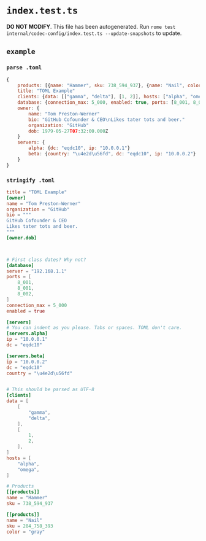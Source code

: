 # `index.test.ts`

**DO NOT MODIFY**. This file has been autogenerated. Run `rome test internal/codec-config/index.test.ts --update-snapshots` to update.

## `example`

### `parse .toml`

```javascript
{
	products: [{name: "Hammer", sku: 738_594_937}, {name: "Nail", color: "gray", sku: 284_758_393}]
	title: "TOML Example"
	clients: {data: [["gamma", "delta"], [1, 2]], hosts: ["alpha", "omega"]}
	database: {connection_max: 5_000, enabled: true, ports: [8_001, 8_001, 8_002], server: "192.168.1.1"}
	owner: {
		name: "Tom Preston-Werner"
		bio: "GitHub Cofounder & CEO\nLikes tater tots and beer."
		organization: "GitHub"
		dob: 1979-05-27T07:32:00.000Z
	}
	servers: {
		alpha: {dc: "eqdc10", ip: "10.0.0.1"}
		beta: {country: "\u4e2d\u56fd", dc: "eqdc10", ip: "10.0.0.2"}
	}
}
```

### `stringify .toml`

```toml
title = "TOML Example"
[owner]
name = "Tom Preston-Werner"
organization = "GitHub"
bio = """
GitHub Cofounder & CEO
Likes tater tots and beer.
"""
[owner.dob]



# First class dates? Why not?
[database]
server = "192.168.1.1"
ports = [
	8_001,
	8_001,
	8_002,
]
connection_max = 5_000
enabled = true

[servers]
# You can indent as you please. Tabs or spaces. TOML don't care.
[servers.alpha]
ip = "10.0.0.1"
dc = "eqdc10"

[servers.beta]
ip = "10.0.0.2"
dc = "eqdc10"
country = "\u4e2d\u56fd"


# This should be parsed as UTF-8
[clients]
data = [
	[
		"gamma",
		"delta",
	],
	[
		1,
		2,
	],
]
hosts = [
	"alpha",
	"omega",
]

# Products
[[products]]
name = "Hammer"
sku = 738_594_937

[[products]]
name = "Nail"
sku = 284_758_393
color = "gray"


```
